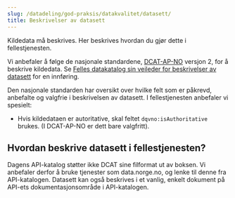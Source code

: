 ```yaml
---
slug: /datadeling/god-praksis/datakvalitet/datasett/
title: Beskrivelser av datasett
---
```


Kildedata må beskrives. Her beskrives hvordan du gjør dette i fellestjenesten.

Vi anbefaler å følge de nasjonale standardene,
[DCAT-AP-NO](https://data.norge.no/guide/veileder-beskrivelse-av-datasett/)
versjon 2, for å beskrive kildedata. Se [Felles datakatalog sin veileder for
beskrivelser av
datasett](https://data.norge.no/guide/veileder-beskrivelse-av-datasett/) for en
innføring.

Den nasjonale standarden har oversikt over hvilke felt som er påkrevd,
anbefalte og valgfrie i beskrivelsen av datasett. I fellestjenesten anbefaler
vi spesielt:

* Hvis kildedataen er autoritative, skal feltet `dqvno:isAuthoritative` brukes.
(I DCAT-AP-NO er dett bare valgfritt).


<!-- TODO: Lisensiering: Vi bør alltid sei noko om lisensiering. Spesielt for
åpne data, men også for andre data, sidan dei bør kunne delast. HAr vi ein
passande default-lisens å henvise til, for meir begrensa data? Til dømes
https://data.norge.no/nlod/no/ -->


## Hvordan beskrive datasett i fellestjenesten?

Dagens API-katalog støtter ikke DCAT sine filformat ut av boksen. Vi anbefaler
derfor å bruke tjenester som data.norge.no, og lenke til denne fra
API-katalogen. Datasett kan også beskrives i et vanlig, enkelt dokument på
API-ets dokumentasjonsområde i API-katalogen.
